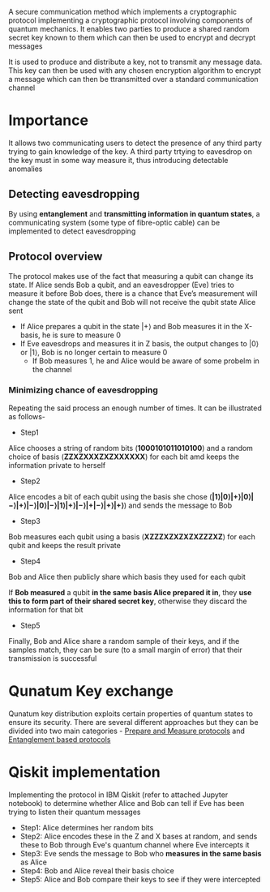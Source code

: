 A secure communication method which implements a cryptographic protocol implementing a cryptographic protocol involving components of quantum mechanics. It enables two parties to produce a shared random secret key known to them which can then be used to encrypt and decrypt messages

It is used to produce and distribute a key, not to transmit any message data. This key can then be used with any chosen encryption algorithm to encrypt a message which can then be ttransmitted over a standard communication channel

# Importance

It allows two communicating users to detect the presence of any third party trying to gain knowledge of the key. A third party trtying to eavesdrop on the key must in some way measure it, thus introducing detectable anomalies

## Detecting eavesdropping

By using **entanglement** and **transmitting information in quantum states**, a communicating system (some type of fibre-optic cable) can be implemented to detect eavesdropping

## Protocol overview

The protocol makes use of the fact that measuring a qubit can change its state. If Alice sends Bob a qubit, and an eavesdropper (Eve) tries to measure it before Bob does, there is a chance that Eve’s measurement will change the state of the qubit and Bob will not receive the qubit state Alice sent

* If Alice prepares a qubit in the state |+⟩ and Bob measures it in the  X-basis, he is sure to measure 0
* If Eve eavesdrops and measures it in Z basis, the output changes to |0⟩ or |1⟩, Bob is no longer certain to measure 0
    * If Bob measures 1, he and Alice would be aware of some probelm in the channel

### Minimizing chance of eavesdropping

Repeating the said process an enough number of times. It can be illustrated as follows-

* Step1

Alice chooses a string of random bits (**1000101011010100**) and a random choice of basis (**ZZXZXXXZXZXXXXXX**) for each bit amd keeps the information private to herself

* Step2

Alice encodes a bit of each qubit using the basis she chose (**|1⟩|0⟩|+⟩|0⟩|−⟩|+⟩|−⟩|0⟩|−⟩|1⟩|+⟩|−⟩|+|−⟩|+⟩|+⟩**) and sends the message to Bob

* Step3

Bob measures each qubit using a basis (**XZZZXZXZXZXZZZXZ**) for each qubit and keeps the result private

* Step4

Bob and Alice then publicly share which basis they used for each qubit

If **Bob measured** a qubit **in the same basis Alice prepared it in**, they **use this to form part of their shared secret key**, otherwise they discard the information for that bit

* Step5

Finally, Bob and Alice share a random sample of their keys, and if the samples match, they can be sure (to a small margin of error) that their transmission is successful

# Qunatum Key exchange

Qunatum key distribution exploits certain properties of quantum states to ensure its security. There are several different approaches but they can be divided into two main categories - [Prepare and Measure protocols](https://www.nature.com/articles/srep35032#:~:text=The%20prepare%2Dand%2Dmeasure%20BB84,photon%20is%20transferred%20to%20Bob.) and [Entanglement based protocols](https://www.researchgate.net/publication/261447480_An_entanglement-based_quantum_key_distribution_protocol)

# Qiskit implementation

Implementing the protocol in IBM Qiskit (refer to attached Jupyter notebook) to determine whether Alice and Bob can tell if Eve has been trying to listen their quantum messages

* Step1: Alice determines her random bits
* Step2: Alice encodes these in the Z and X bases at random, and sends these to Bob through Eve's quantum channel where Eve intercepts it
* Step3: Eve sends the message to Bob who **measures in the same basis** as Alice
* Step4: Bob and Alice reveal their basis choice
* Step5: Alice and Bob compare their keys to see if they were intercepted
